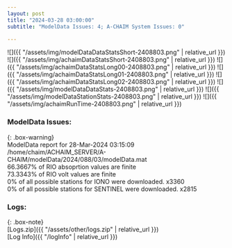 ```yaml
---
layout: post
title: "2024-03-28 03:00:00"
subtitle: "ModelData Issues: 4; A-CHAIM System Issues: 0"

---
```


![]({{ "/assets/img/modelDataDataStatsShort-2408803.png" | relative_url }})
![]({{ "/assets/img/achaimDataStatsShort-2408803.png" | relative_url }})
![]({{ "/assets/img/achaimDataStatsLong00-2408803.png" | relative_url }})
![]({{ "/assets/img/achaimDataStatsLong01-2408803.png" | relative_url }})
![]({{ "/assets/img/achaimDataStatsLong02-2408803.png" | relative_url }})
![]({{ "/assets/img/modelDataDataStats-2408803.png" | relative_url }})
![]({{ "/assets/img/modelDataStationStats-2408803.png" | relative_url }})
![]({{ "/assets/img/achaimRunTime-2408803.png" | relative_url }})


### ModelData Issues:  
  
{: .box-warning}  
 ModelData report for 28-Mar-2024 03:15:09   
 /home/chaim/ACHAIM_SERVER/A-CHAIM/modelData/2024/088/03/modelData.mat   
 66.3667% of RIO absoprtion values are finite   
 73.3343% of RIO volt values are finite   
 0% of all possible stations for IONO were downloaded. x3360   
 0% of all possible stations for SENTINEL were downloaded. x2815   
  


### Logs:  
  
{: .box-note}  
[Logs.zip]({{ "/assets/other/logs.zip" | relative_url }})  
[Log Info]({{ "/logInfo" | relative_url }})  
